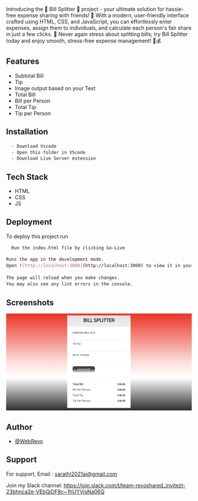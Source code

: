 Introducing the 🧾 Bill Splitter 🤝 project - your ultimate solution for hassle-free expense sharing with friends! 🎉 With a modern, user-friendly interface crafted using HTML, CSS, and JavaScript, you can effortlessly enter expenses, assign them to individuals, and calculate each person's fair share in just a few clicks. 💸 Never again stress about splitting bills; try Bill Splitter today and enjoy smooth, stress-free expense management! 💼💰

## Features

- Subtotal Bill
- Tip
- Image output based on your Text
- Total Bill
- Bill per Person
- Total Tip
- Tip per Person

## Installation

```bash
  - Download Vscode
  - Open this folder in VScode
  - Download Live Server extension
```
## Tech Stack

- HTML
- CSS
- JS


## Deployment

To deploy this project run

```bash
  Run the index.html file by clicking Go-Live
```

```bash
Runs the app in the development mode.
Open ![http://localhost:3000](http://localhost:3000) to view it in your browser.

The page will reload when you make changes.
You may also see any lint errors in the console.
```

## Screenshots

![App Screenshot](/DEMO.png)


## Author

- [@WebRevo](https://github.com/WebRevo)



## Support

For support,
Email : sarathi2021ai@gmail.com

Join my Slack channel:
https://join.slack.com/t/team-revoshared_invitezt-23bhnca2e-VEbQiDF8c~1hUYVjsNa06Q


